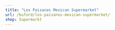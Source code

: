 ```yaml
---
title: "Los Paisanos Mexican Supermarket"
url: /buford/los-paisanos-mexican-supermarket/
shop: Supermarkt
---
```

